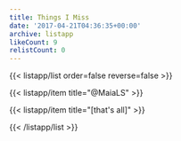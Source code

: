 ```yaml
---
title: Things I Miss
date: '2017-04-21T04:36:35+00:00'
archive: listapp
likeCount: 9
relistCount: 0
---
```


{{< listapp/list order=false reverse=false >}}

   {{< listapp/item title="@MaiaLS" >}}

   {{< listapp/item title="[that's all]" >}}

{{< /listapp/list >}}
